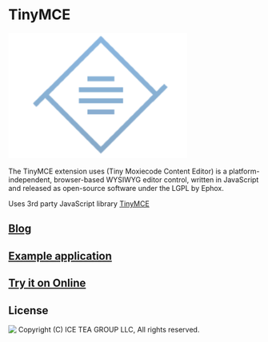 TinyMCE
====

<img src="../Support/Images/TinyMCE.png" width="358" height="252">

The TinyMCE extension uses (Tiny Moxiecode Content Editor) is a platform-independent, browser-based WYSIWYG editor control, written in JavaScript and released as open-source software under the LGPL by Ephox.

Uses 3rd party JavaScript library [TinyMCE](https://www.tiny.cloud)

## [Blog](https://wisej.com/blog/editors-choice/)

## [Example application](https://github.com/iceteagroup/wisej-examples/tree/master/EditorsChoice)

## [Try it on Online](http://demo.wisej.com/EditorsChoice)

License
-------
<img src="http://iceteagroup.com/wp-content/uploads/2017/01/Square-64x64-trasp.png" height="20" align="top"> Copyright (C) ICE TEA GROUP LLC, All rights reserved.
